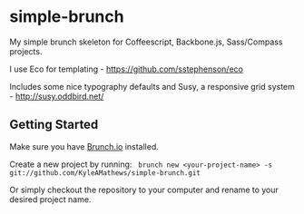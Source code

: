 simple-brunch
=============

My simple brunch skeleton for Coffeescript, Backbone.js, Sass/Compass projects.

I use Eco for templating - https://github.com/sstephenson/eco

Includes some nice typography defaults and Susy, a responsive grid system - http://susy.oddbird.net/

## Getting Started
Make sure you have [Brunch.io](http://brunch.io) installed.

Create a new project by running:
```` brunch new <your-project-name> -s git://github.com/KyleAMathews/simple-brunch.git````

Or simply checkout the repository to your computer and rename to your
desired project name.
